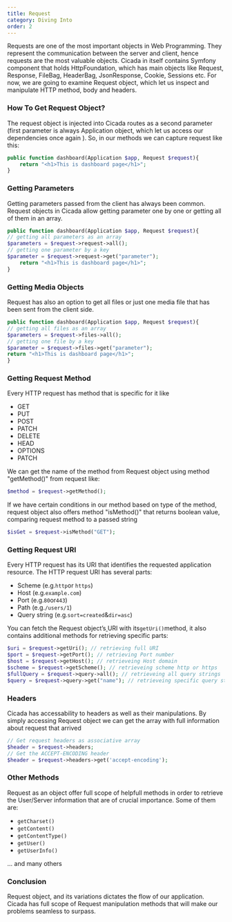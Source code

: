 ```yaml
---
title: Request
category: Diving Into
order: 2
---
```

Requests are one of the most important objects in Web Programming. They represent the communication between the server and client, hence requests are the most valuable objects. Cicada in itself contains Symfony component that holds HttpFoundation, which has main objects like Request, Response, FileBag, HeaderBag, JsonResponse, Cookie, Sessions etc. For now, we are going to examine Request object, which let us inspect and manipulate HTTP method, body and headers.

### How To Get Request Object?

The request object is injected into Cicada routes as a second parameter \(first parameter is always Application object, which let us access our dependencies once again \). So, in our methods we can capture request like this:

```php
public function dashboard(Application $app, Request $request){
    return "<h1>This is dashboard page</h1>";
}
```

### Getting Parameters

Getting parameters passed from the client has always been common. Request objects in Cicada allow getting parameter one by one or getting all of them in an array.

```php
public function dashboard(Application $app, Request $request){
// getting all parameters as an array
$parameters = $request->request->all();
// getting one parameter by a key
$parameter = $request->request->get("parameter");
    return "<h1>This is dashboard page</h1>";
}
```

### Getting Media Objects

Request has also an option to get all files or just one media file that has been sent from the client side.

```php
public function dashboard(Application $app, Request $request){
// getting all files as an array
$parameters = $request->files->all();
// getting one file by a key
$parameter = $request->files->get("parameter");
return "<h1>This is dashboard page</h1>";
}
```

### Getting Request Method

Every HTTP request has method that is specific for it like

* GET
* PUT
* POST
* PATCH
* DELETE
* HEAD
* OPTIONS
* PATCH

We can get the name of the method from Request object using method "getMethod\(\)" from request like:

```php
$method = $request->getMethod();
```

If we have certain conditions in our method based on type of the method, request object also offers method "isMethod\(\)" that returns boolean value, comparing request method to a passed string

```php
$isGet = $request->isMethod("GET");
```

### Getting Request URI

Every HTTP request has its URI that identifies the requested application resource. The HTTP request URI has several parts:

* Scheme \(e.g.`http`or `https`\)
* Host \(e.g.`example.com`\)
* Port \(e.g.`80`or`443`\)
* Path \(e.g.`/users/1`\)
* Query string \(e.g.`sort=created`&`dir=asc`\)

You can fetch the Request object’s[ ](http://www.php-fig.org/psr/psr-7/#3-5-psr-http-message-uriinterface) URI with its`getUri()`method, it also contains additional methods for retrieving specific parts:

```php
$uri = $request->getUri(); // retrieving full URI
$port = $request->getPort(); // retrieving Port number
$host = $request->getHost(); // retrieveing Host domain
$scheme = $request->getScheme(); // retrieveing scheme http or https
$fullQuery = $request->query->all(); // retrieveing all query strings
$query = $request->query->get("name"); // retrieveing specific query string
```

### Headers

Cicada has accessability to headers as well as their manipulations. By simply accessing Request object we can get the array with full information about request that arrived

```php
// Get request headers as associative array
$header = $request->headers;
// Get the ACCEPT-ENCODING header
$header = $request->headers->get('accept-encoding');
```

### Other Methods

Request as an object offer full scope of helpfull methods in order to retrieve the User/Server information that are of crucial importance. Some of them are:

* `getCharset()`
* `getContent()`
* `getContentType()`
* `getUser()`
* `getUserInfo()`

... and many others 

### Conclusion

Request object, and its variations dictates the flow of our application. Cicada has full scope of Request manipulation methods that will make our problems seamless to surpass.